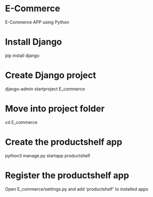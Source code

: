 # E-Commerce
E-Commerce APP using Python

# Install Django
pip install django

# Create Django project
django-admin startproject E_commerce

# Move into project folder
cd E_commerce

# Create the productshelf app
python3 manage.py startapp productshelf

# Register the productshelf app
Open E_commerce/settings.py and add 'productshelf' to installed apps
